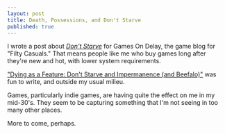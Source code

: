 ```yaml
---
layout: post
title: Death, Possessions, and Don't Starve
published: true
---
```


I wrote a post about _[Don't Starve](http://dontstarvegame.com)_ for Games On Delay, the game blog for "Filty Casuals." That means people like me who buy games long after they're new and hot, with lower system requirements.

["Dying as a Feature: Don't Starve and Impermanence (and Beefalo)"](http://gamesondelay.kinja.com/dying-as-a-feature-dont-starve-and-impermanence-and-b-1625190832) was fun to write, and outside my usual milieu.

Games, particularly indie games, are having quite the effect on me in my mid-30's. They seem to be capturing something that I'm not seeing in too many other places.

More to come, perhaps.
